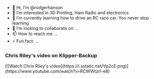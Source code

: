 - 👋 Hi, I’m @rodgerhanson
- 👀 I’m interested in 3D Printing, Ham Radio and electronics
- 🌱 I’m currently learning how to drive an RC race car. You never stop learning
- 💞️ I’m looking to collaborate on ...
- 📫 How to reach me ...
- ⚡ Fun fact: ...

<!---
rodgerhanson/rodgerhanson is a ✨ special ✨ repository because its `README.md` (this file) appears on your GitHub profile.
You can click the Preview link to take a look at your changes.
--->
<h3><b></b>Chris Riley's video on Klipper-Backup</b></h3>
[![Watch Chris Riley's video](https://i.sstatic.net/Vp2cE.png)](https://www.youtube.com/watch?v=RCWWtzrI-e8)
